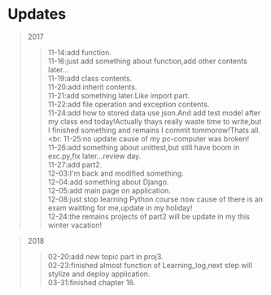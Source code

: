 # Updates

>2017
>>11-14:add function.<br>
>>11-16:just add something about function,add other contents later...<br>
>>11-19:add class contents.<br>
>>11-20:add inherit contents.<br>
>>11-21:add something later.Like import part.<br>
>>11-22:add file operation and exception contents.<br>
>>11-24:add how to stored data use json.And add test model after my class end today!Actually thays really waste time to write,but I finished something and remains I commit tommorow!Thats all.<br.
>>11-25:no update cause of my pc-computer was broken!<br>
>>11-26:add something about unittest,but still have boom in exc.py,fix later...review day.<br>
>>11-27:add part2.<br>
>>12-03:I'm back and modified something.<br>
>>12-04:add something about Django.<br>
>>12-05:add main page on application.<br>
>>12-08:just stop learning Python course now cause of there is an exam waitting for me,update in my holiday!<br>
>>12-24:the remains projects of part2 will be update in my this winter vacation!<br>

>2018
>>02-20:add new topic part in proj3.<br>
>>02-23:finished almost function of Learning_log,next step will stylize and deploy application.<br>
>>03-31:finished chapter 16.<br>

